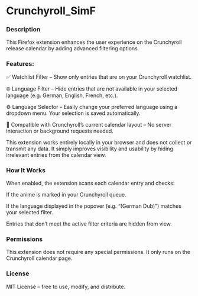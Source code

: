 # Crunchyroll_SimF

### Description

This Firefox extension enhances the user experience on the Crunchyroll release calendar by adding advanced filtering options.

### Features:

✅ Watchlist Filter – Show only entries that are on your Crunchyroll watchlist.

🌐 Language Filter – Hide entries that are not available in your selected language (e.g. German, English, French, etc.).

⚙️ Language Selector – Easily change your preferred language using a dropdown menu. Your selection is saved automatically.

📅 Compatible with Crunchyroll’s current calendar layout – No server interaction or background requests needed.

This extension works entirely locally in your browser and does not collect or transmit any data. It simply improves visibility and usability by hiding irrelevant entries from the calendar view.

### How It Works
When enabled, the extension scans each calendar entry and checks:

If the anime is marked in your Crunchyroll queue.

If the language displayed in the popover (e.g. “(German Dub)”) matches your selected filter.

Entries that don’t meet the active filter criteria are hidden from view.

### Permissions
This extension does not require any special permissions. It only runs on the Crunchyroll calendar page.

### License
MIT License – free to use, modify, and distribute.
